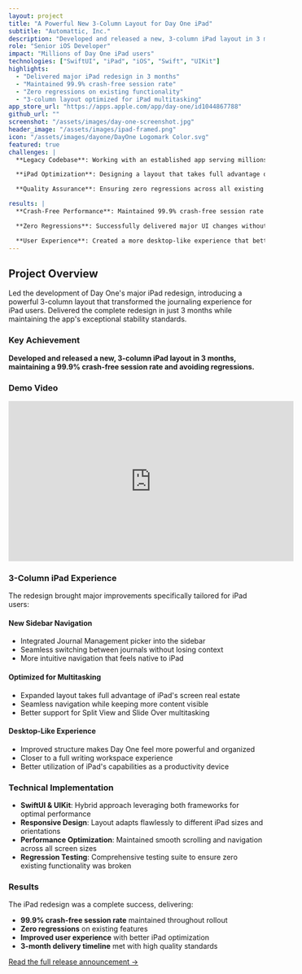 ```yaml
---
layout: project
title: "A Powerful New 3-Column Layout for Day One iPad"
subtitle: "Automattic, Inc."
description: "Developed and released a new, 3-column iPad layout in 3 months, maintaining a 99.9% crash-free session rate and avoiding regressions."
role: "Senior iOS Developer"
impact: "Millions of Day One iPad users"
technologies: ["SwiftUI", "iPad", "iOS", "Swift", "UIKit"]
highlights:
  - "Delivered major iPad redesign in 3 months"
  - "Maintained 99.9% crash-free session rate"
  - "Zero regressions on existing functionality"
  - "3-column layout optimized for iPad multitasking"
app_store_url: "https://apps.apple.com/app/day-one/id1044867788"
github_url: ""
screenshot: "/assets/images/day-one-screenshot.jpg"
header_image: "/assets/images/ipad-framed.png"
icon: "/assets/images/dayone/DayOne Logomark Color.svg"
featured: true
challenges: |
  **Legacy Codebase**: Working with an established app serving millions of users while implementing major UI changes without breaking existing functionality.

  **iPad Optimization**: Designing a layout that takes full advantage of iPad's larger screen while maintaining familiar user experience.

  **Quality Assurance**: Ensuring zero regressions across all existing features during the major navigation overhaul.

results: |
  **Crash-Free Performance**: Maintained 99.9% crash-free session rate throughout the redesign rollout.

  **Zero Regressions**: Successfully delivered major UI changes without breaking any existing functionality.

  **User Experience**: Created a more desktop-like experience that better utilized iPad's screen real estate.
---
```


## Project Overview

Led the development of Day One's major iPad redesign, introducing a powerful 3-column layout that transformed the journaling experience for iPad users. Delivered the complete redesign in just 3 months while maintaining the app's exceptional stability standards.

### Key Achievement

**Developed and released a new, 3-column iPad layout in 3 months, maintaining a 99.9% crash-free session rate and avoiding regressions.**

### Demo Video

<iframe width="560" height="315" src="https://www.youtube.com/embed/xBSv1sHOZX4?start=412" frameborder="0" allow="accelerometer; autoplay; clipboard-write; encrypted-media; gyroscope; picture-in-picture" allowfullscreen></iframe>

### 3-Column iPad Experience

The redesign brought major improvements specifically tailored for iPad users:

#### **New Sidebar Navigation**
- Integrated Journal Management picker into the sidebar
- Seamless switching between journals without losing context
- More intuitive navigation that feels native to iPad

#### **Optimized for Multitasking**
- Expanded layout takes full advantage of iPad's screen real estate
- Seamless navigation while keeping more content visible
- Better support for Split View and Slide Over multitasking

#### **Desktop-Like Experience**
- Improved structure makes Day One feel more powerful and organized
- Closer to a full writing workspace experience
- Better utilization of iPad's capabilities as a productivity device

### Technical Implementation

- **SwiftUI & UIKit**: Hybrid approach leveraging both frameworks for optimal performance
- **Responsive Design**: Layout adapts flawlessly to different iPad sizes and orientations
- **Performance Optimization**: Maintained smooth scrolling and navigation across all screen sizes
- **Regression Testing**: Comprehensive testing suite to ensure zero existing functionality was broken

### Results

The iPad redesign was a complete success, delivering:
- **99.9% crash-free session rate** maintained throughout rollout
- **Zero regressions** on existing features
- **Improved user experience** with better iPad optimization
- **3-month delivery timeline** met with high quality standards

[Read the full release announcement →](https://dayoneapp.com/releases/major-navigation-update-with-journals-more-tab/) 